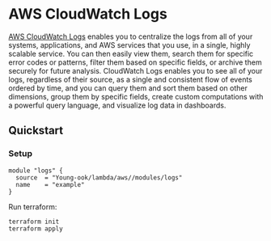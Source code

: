 # AWS CloudWatch Logs

[AWS CloudWatch Logs](https://docs.aws.amazon.com/AmazonCloudWatch/latest/logs/WhatIsCloudWatchLogs.html) enables you to centralize the logs from all of your systems, applications, and AWS services that you use, in a single, highly scalable service. You can then easily view them, search them for specific error codes or patterns, filter them based on specific fields, or archive them securely for future analysis. CloudWatch Logs enables you to see all of your logs, regardless of their source, as a single and consistent flow of events ordered by time, and you can query them and sort them based on other dimensions, group them by specific fields, create custom computations with a powerful query language, and visualize log data in dashboards.

## Quickstart
### Setup
```hcl
module "logs" {
  source  = "Young-ook/lambda/aws//modules/logs"
  name    = "example"
}
```
Run terraform:
```
terraform init
terraform apply
```
